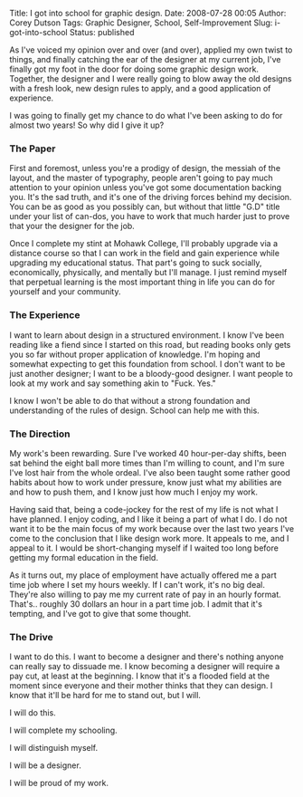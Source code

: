 Title: I got into school for graphic design.
Date: 2008-07-28 00:05
Author: Corey Dutson
Tags: Graphic Designer, School, Self-Improvement
Slug: i-got-into-school
Status: published

As I've voiced my opinion over and over (and over), applied my own twist
to things, and finally catching the ear of the designer at my current
job, I've finally got my foot in the door for doing some graphic design
work. Together, the designer and I were really going to blow away the
old designs with a fresh look, new design rules to apply, and a good
application of experience.

I was going to finally get my chance to do what I've been asking to do
for almost two years! So why did I give it up?

### The Paper

First and foremost, unless you're a prodigy of design, the messiah of
the layout, and the master of typography, people aren't going to pay
much attention to your opinion unless you've got some documentation
backing you. It's the sad truth, and it's one of the driving forces
behind my decision. You can be as good as you possibly can, but without
that little "G.D" title under your list of can-dos, you have to work
that much harder just to prove that your the designer for the job.

Once I complete my stint at Mohawk College, I'll probably upgrade via a
distance course so that I can work in the field and gain experience
while upgrading my educational status. That part's going to suck
socially, economically, physically, and mentally but I'll manage. I just
remind myself that perpetual learning is the most important thing in
life you can do for yourself and your community.

### The Experience

I want to learn about design in a structured environment. I know I've
been reading like a fiend since I started on this road, but reading
books only gets you so far without proper application of knowledge. I'm
hoping and somewhat expecting to get this foundation from school. I
don't want to be just another designer; I want to be a bloody-good
designer. I want people to look at my work and say something akin to
"Fuck. Yes."

I know I won't be able to do that without a strong foundation and
understanding of the rules of design. School can help me with this.

### The Direction

My work's been rewarding. Sure I've worked 40 hour-per-day shifts, been
sat behind the eight ball more times than I'm willing to count, and I'm
sure I've lost hair from the whole ordeal. I've also been taught some
rather good habits about how to work under pressure, know just what my
abilities are and how to push them, and I know just how much I enjoy my
work.

Having said that, being a code-jockey for the rest of my life is not
what I have planned. I enjoy coding, and I like it being a part of what
I do. I do not want it to be the main focus of my work because over the
last two years I've come to the conclusion that I like design work more.
It appeals to me, and I appeal to it. I would be short-changing myself
if I waited too long before getting my formal education in the field.

As it turns out, my place of employment have actually offered me a part
time job where I set my hours weekly. If I can't work, it's no big deal.
They're also willing to pay me my current rate of pay in an hourly
format. That's.. roughly 30 dollars an hour in a part time job. I admit
that it's tempting, and I've got to give that some thought.

### The Drive

I want to do this. I want to become a designer and there's nothing
anyone can really say to dissuade me. I know becoming a designer will
require a pay cut, at least at the beginning. I know that it's a flooded
field at the moment since everyone and their mother thinks that they can
design. I know that it'll be hard for me to stand out, but I will.

I will do this.

I will complete my schooling.

I will distinguish myself.

I will be a designer.

I will be proud of my work.
